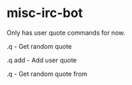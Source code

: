 # misc-irc-bot

Only has user quote commands for now. 

.q - Get random quote

.q add <user> <quote> - Add user quote
  
.q <user> - Get random quote from <user>
